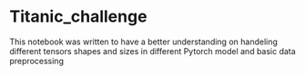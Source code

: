 # Titanic_challenge
This notebook was written to have a better understanding on handeling different tensors shapes and sizes in different Pytorch model and basic data preprocessing
